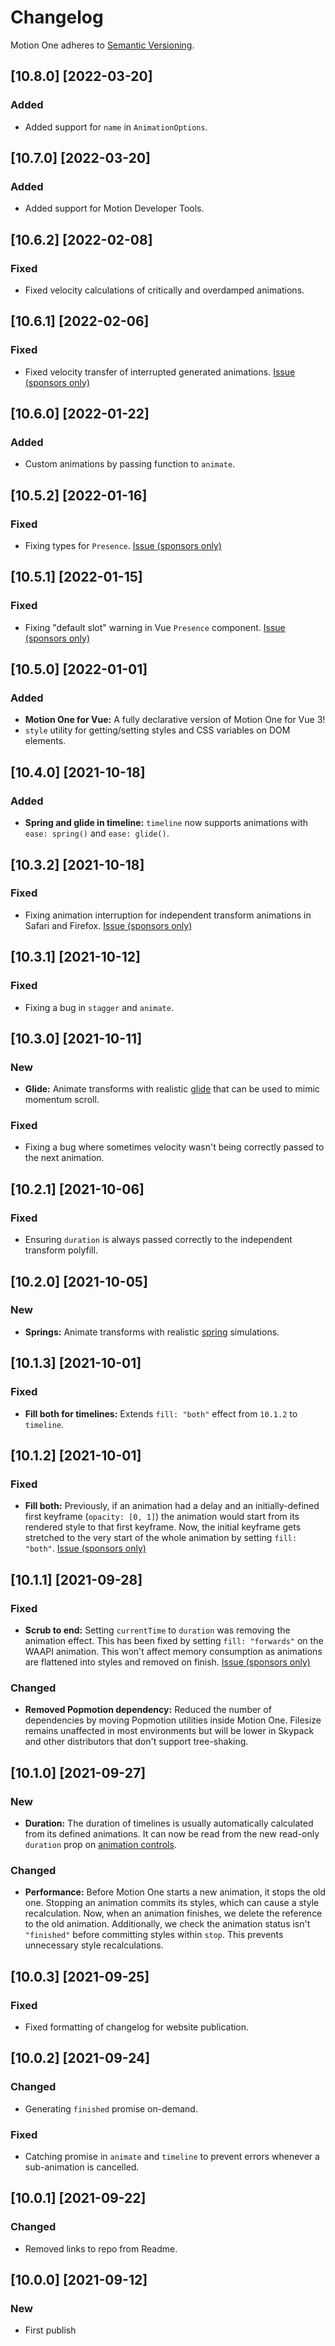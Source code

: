 # Changelog

Motion One adheres to [Semantic Versioning](http://semver.org/).

## [10.8.0] [2022-03-20]

### Added

- Added support for `name` in `AnimationOptions`.

## [10.7.0] [2022-03-20]

### Added

- Added support for Motion Developer Tools.

## [10.6.2] [2022-02-08]

### Fixed

- Fixed velocity calculations of critically and overdamped animations.

## [10.6.1] [2022-02-06]

### Fixed

- Fixed velocity transfer of interrupted generated animations. [Issue (sponsors only)](https://github.com/motiondivision/motionone/issues/43)

## [10.6.0] [2022-01-22]

### Added

- Custom animations by passing function to `animate`.

## [10.5.2] [2022-01-16]

### Fixed

- Fixing types for `Presence`. [Issue (sponsors only)](https://github.com/motiondivision/motionone/issues/44)

## [10.5.1] [2022-01-15]

### Fixed

- Fixing "default slot" warning in Vue `Presence` component. [Issue (sponsors only)](https://github.com/motiondivision/motionone/issues/45)

## [10.5.0] [2022-01-01]

### Added

- **Motion One for Vue:** A fully declarative version of Motion One for Vue 3!
- `style` utility for getting/setting styles and CSS variables on DOM elements.

## [10.4.0] [2021-10-18]

### Added

- **Spring and glide in timeline:** `timeline` now supports animations with `ease: spring()` and `ease: glide()`.

## [10.3.2] [2021-10-18]

### Fixed

- Fixing animation interruption for independent transform animations in Safari and Firefox. [Issue (sponsors only)](https://github.com/motiondivision/motionone/issues/27)

## [10.3.1] [2021-10-12]

### Fixed

- Fixing a bug in `stagger` and `animate`.

## [10.3.0] [2021-10-11]

### New

- **Glide:** Animate transforms with realistic [glide](https://motion.dev/dom/glide) that can be used to mimic momentum scroll.

### Fixed

- Fixing a bug where sometimes velocity wasn't being correctly passed to the next animation.

## [10.2.1] [2021-10-06]

### Fixed

- Ensuring `duration` is always passed correctly to the independent transform polyfill.

## [10.2.0] [2021-10-05]

### New

- **Springs:** Animate transforms with realistic [spring](https://motion.dev/dom/spring) simulations.

## [10.1.3] [2021-10-01]

### Fixed

- **Fill both for timelines:** Extends `fill: "both"` effect from `10.1.2` to `timeline`.

## [10.1.2] [2021-10-01]

### Fixed

- **Fill both:** Previously, if an animation had a delay and an initially-defined first keyframe (`opacity: [0, 1]`) the animation would start from its rendered style to that first keyframe. Now, the initial keyframe gets stretched to the very start of the whole animation by setting `fill: "both"`. [Issue (sponsors only)](https://github.com/motiondivision/motionone/issues/20)

## [10.1.1] [2021-09-28]

### Fixed

- **Scrub to end:** Setting `currentTime` to `duration` was removing the animation effect. This has been fixed by setting `fill: "forwards"` on the WAAPI animation. This won't affect memory consumption as animations are flattened into styles and removed on finish. [Issue (sponsors only)](https://github.com/motiondivision/motionone/issues/21)

### Changed

- **Removed Popmotion dependency:** Reduced the number of dependencies by moving Popmotion utilities inside Motion One. Filesize remains unaffected in most environments but will be lower in Skypack and other distributors that don't support tree-shaking.

## [10.1.0] [2021-09-27]

### New

- **Duration:** The duration of timelines is usually automatically calculated from its defined animations. It can now be read from the new read-only `duration` prop on [animation controls](http://motion.dev/dom/controls).

### Changed

- **Performance:** Before Motion One starts a new animation, it stops the old one. Stopping an animation commits its styles, which can cause a style recalculation. Now, when an animation finishes, we delete the reference to the old animation. Additionally, we check the animation status isn't `"finished"` before committing styles within `stop`. This prevents unnecessary style recalculations.

## [10.0.3] [2021-09-25]

### Fixed

- Fixed formatting of changelog for website publication.

## [10.0.2] [2021-09-24]

### Changed

- Generating `finished` promise on-demand.

### Fixed

- Catching promise in `animate` and `timeline` to prevent errors whenever a sub-animation is cancelled.

## [10.0.1] [2021-09-22]

### Changed

- Removed links to repo from Readme.

## [10.0.0] [2021-09-12]

### New

- First publish
